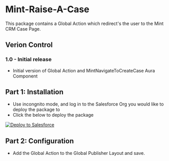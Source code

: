 # Mint-Raise-A-Case

This package contains a Global Action which redirect's the user to the Mint CRM Case Page. 

## Verion Control

### 1.0 - Initial release
 - Initial version of Global Action and MintNavigateToCreateCase Aura Component

## Part 1: Installation

- Use incongnito mode, and log in to the Salesforce Org you would like to deploy the package to
- Click the below to deploy the package
<a href="https://githubsfdeploy.herokuapp.com?owner=MintCRM&repo=MintRaiseACase&ref=main">
  <img alt="Deploy to Salesforce"
       src="https://raw.githubusercontent.com/afawcett/githubsfdeploy/master/deploy.png">
</a>

## Part 2: Configuration

 - Add the Global Action to the Global Publisher Layout and save.
